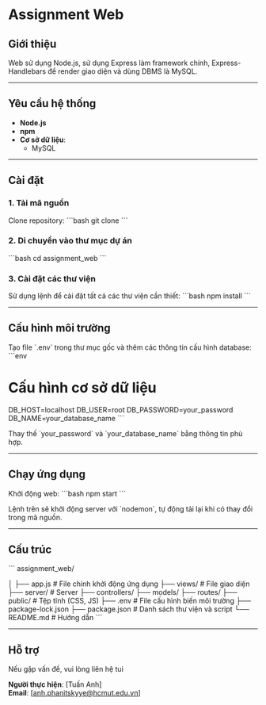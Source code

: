 
# Assignment Web

## Giới thiệu
Web sử dụng Node.js, sử dụng Express làm framework chính, Express-Handlebars để render giao diện và dùng DBMS là MySQL.

---

## Yêu cầu hệ thống
- **Node.js**
- **npm** 
- **Cơ sở dữ liệu**:
  - MySQL

---

## Cài đặt

### 1. Tải mã nguồn
Clone repository:
\`\`\`bash
git clone <repository-url>
\`\`\`

### 2. Di chuyển vào thư mục dự án
\`\`\`bash
cd assignment_web
\`\`\`

### 3. Cài đặt các thư viện
Sử dụng lệnh để cài đặt tất cả các thư viện cần thiết:
\`\`\`bash
npm install
\`\`\`

---

## Cấu hình môi trường
Tạo file \`.env\` trong thư mục gốc và thêm các thông tin cấu hình database:
\`\`\`env
# Cấu hình cơ sở dữ liệu
DB_HOST=localhost
DB_USER=root
DB_PASSWORD=your_password
DB_NAME=your_database_name
\`\`\`

Thay thế \`your_password\` và \`your_database_name\` bằng thông tin phù hợp.

---

## Chạy ứng dụng

Khởi động web:
\`\`\`bash
npm start
\`\`\`

Lệnh trên sẽ khởi động server với \`nodemon\`, tự động tải lại khi có thay đổi trong mã nguồn.

---

## Cấu trúc
\`\`\`
assignment_web/

│
├── app.js                  # File chính khởi động ứng dụng
├── views/                  # File giao diện
├── server/                 # Server
    ├── controllers/
    ├── models/ 
    ├── routes/
├── public/                 # Tệp tĩnh (CSS, JS)
├── .env                    # File cấu hình biến môi trường
├── package-lock.json
├── package.json            # Danh sách thư viện và script
└── README.md               # Hướng dẫn
\`\`\`

---

## Hỗ trợ
Nếu gặp vấn đề, vui lòng liên hệ tui

**Người thực hiện**: [Tuấn Anh]  
**Email**: [anh.phanitskyye@hcmut.edu.vn]
